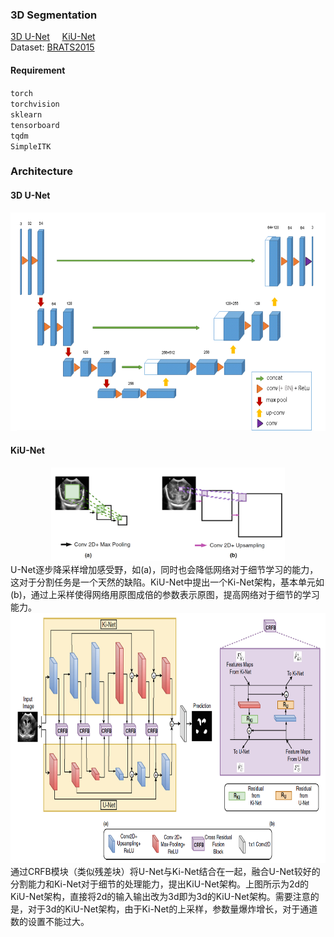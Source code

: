 ### 3D Segmentation
[3D U-Net](https://arxiv.org/pdf/1606.06650.pdf)&nbsp;&nbsp;&nbsp;&nbsp;
[KiU-Net](https://arxiv.org/pdf/2006.04878.pdf)  
Dataset: [BRATS2015](https://www.smir.ch/BRATS/Start2015)
#### Requirement
  `torch`  
  `torchvision`   
  `sklearn`  
  `tensorboard`  
  `tqdm`  
  `SimpleITK`  

### Architecture
#### 3D U-Net
<div align='center'>
  <img src='https://github.com/Luxlios/Figure/blob/main/CNN/3dunet.png'height=350>
</div>

#### KiU-Net
<div align='center'>
  <img src='https://github.com/Luxlios/Figure/blob/main/CNN1/kinetunit.png'height=150>
</div>
U-Net逐步降采样增加感受野，如(a)，同时也会降低网络对于细节学习的能力，这对于分割任务是一个天然的缺陷。KiU-Net中提出一个Ki-Net架构，基本单元如(b)，通过上采样使得网络用原图成倍的参数表示原图，提高网络对于细节的学习能力。
<div align='center'>
  <img src='https://github.com/Luxlios/Figure/blob/main/CNN/2dkiunet.png'height=400>
</div>
通过CRFB模块（类似残差块）将U-Net与Ki-Net结合在一起，融合U-Net较好的分割能力和Ki-Net对于细节的处理能力，提出KiU-Net架构。上图所示为2d的KiU-Net架构，直接将2d的输入输出改为3d即为3d的KiU-Net架构。需要注意的是，对于3d的KiU-Net架构，由于Ki-Net的上采样，参数量爆炸增长，对于通道数的设置不能过大。
